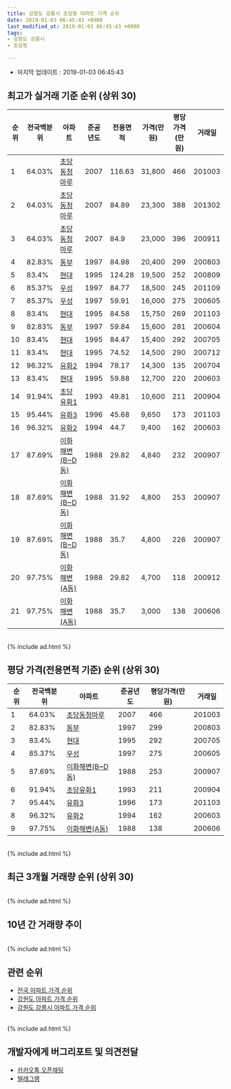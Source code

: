 ```yaml
---
title: 강원도 강릉시 초당동 아파트 가격 순위
date: 2019-01-03 06:45:43 +0900
last_modified_at: 2019-01-03 06:45:43 +0900
tags:
- 강원도 강릉시
- 초당동

---
```


* 마지막 업데이트 : 2019-01-03 06:45:43

## 최고가 실거래 기준 순위 (상위 30)


|순위|전국백분위|아파트|준공년도|전용면적|가격(만원)|평당가격(만원)|거래일|
|---|---|---|---|---|---|---|---|
|1|64.03%|[초당동청마루](https://search.naver.com/search.naver?query=%EA%B0%95%EC%9B%90%EB%8F%84+%EA%B0%95%EB%A6%89%EC%8B%9C+%EC%B4%88%EB%8B%B9%EB%8F%99+%EC%B4%88%EB%8B%B9%EB%8F%99%EC%B2%AD%EB%A7%88%EB%A3%A8)|2007|116.63|31,800|466|201003|
|2|64.03%|[초당동청마루](https://search.naver.com/search.naver?query=%EA%B0%95%EC%9B%90%EB%8F%84+%EA%B0%95%EB%A6%89%EC%8B%9C+%EC%B4%88%EB%8B%B9%EB%8F%99+%EC%B4%88%EB%8B%B9%EB%8F%99%EC%B2%AD%EB%A7%88%EB%A3%A8)|2007|84.89|23,300|388|201302|
|3|64.03%|[초당동청마루](https://search.naver.com/search.naver?query=%EA%B0%95%EC%9B%90%EB%8F%84+%EA%B0%95%EB%A6%89%EC%8B%9C+%EC%B4%88%EB%8B%B9%EB%8F%99+%EC%B4%88%EB%8B%B9%EB%8F%99%EC%B2%AD%EB%A7%88%EB%A3%A8)|2007|84.9|23,000|396|200911|
|4|82.83%|[동부](https://search.naver.com/search.naver?query=%EA%B0%95%EC%9B%90%EB%8F%84+%EA%B0%95%EB%A6%89%EC%8B%9C+%EC%B4%88%EB%8B%B9%EB%8F%99+%EB%8F%99%EB%B6%80)|1997|84.98|20,400|299|200803|
|5|83.4%|[현대](https://search.naver.com/search.naver?query=%EA%B0%95%EC%9B%90%EB%8F%84+%EA%B0%95%EB%A6%89%EC%8B%9C+%EC%B4%88%EB%8B%B9%EB%8F%99+%ED%98%84%EB%8C%80)|1995|124.28|19,500|252|200809|
|6|85.37%|[우성](https://search.naver.com/search.naver?query=%EA%B0%95%EC%9B%90%EB%8F%84+%EA%B0%95%EB%A6%89%EC%8B%9C+%EC%B4%88%EB%8B%B9%EB%8F%99+%EC%9A%B0%EC%84%B1)|1997|84.77|18,500|245|201109|
|7|85.37%|[우성](https://search.naver.com/search.naver?query=%EA%B0%95%EC%9B%90%EB%8F%84+%EA%B0%95%EB%A6%89%EC%8B%9C+%EC%B4%88%EB%8B%B9%EB%8F%99+%EC%9A%B0%EC%84%B1)|1997|59.91|16,000|275|200605|
|8|83.4%|[현대](https://search.naver.com/search.naver?query=%EA%B0%95%EC%9B%90%EB%8F%84+%EA%B0%95%EB%A6%89%EC%8B%9C+%EC%B4%88%EB%8B%B9%EB%8F%99+%ED%98%84%EB%8C%80)|1995|84.58|15,750|269|201103|
|9|82.83%|[동부](https://search.naver.com/search.naver?query=%EA%B0%95%EC%9B%90%EB%8F%84+%EA%B0%95%EB%A6%89%EC%8B%9C+%EC%B4%88%EB%8B%B9%EB%8F%99+%EB%8F%99%EB%B6%80)|1997|59.84|15,600|281|200604|
|10|83.4%|[현대](https://search.naver.com/search.naver?query=%EA%B0%95%EC%9B%90%EB%8F%84+%EA%B0%95%EB%A6%89%EC%8B%9C+%EC%B4%88%EB%8B%B9%EB%8F%99+%ED%98%84%EB%8C%80)|1995|84.47|15,400|292|200705|
|11|83.4%|[현대](https://search.naver.com/search.naver?query=%EA%B0%95%EC%9B%90%EB%8F%84+%EA%B0%95%EB%A6%89%EC%8B%9C+%EC%B4%88%EB%8B%B9%EB%8F%99+%ED%98%84%EB%8C%80)|1995|74.52|14,500|290|200712|
|12|96.32%|[유화2](https://search.naver.com/search.naver?query=%EA%B0%95%EC%9B%90%EB%8F%84+%EA%B0%95%EB%A6%89%EC%8B%9C+%EC%B4%88%EB%8B%B9%EB%8F%99+%EC%9C%A0%ED%99%942)|1994|78.17|14,300|135|200704|
|13|83.4%|[현대](https://search.naver.com/search.naver?query=%EA%B0%95%EC%9B%90%EB%8F%84+%EA%B0%95%EB%A6%89%EC%8B%9C+%EC%B4%88%EB%8B%B9%EB%8F%99+%ED%98%84%EB%8C%80)|1995|59.88|12,700|220|200603|
|14|91.94%|[초당유화1](https://search.naver.com/search.naver?query=%EA%B0%95%EC%9B%90%EB%8F%84+%EA%B0%95%EB%A6%89%EC%8B%9C+%EC%B4%88%EB%8B%B9%EB%8F%99+%EC%B4%88%EB%8B%B9%EC%9C%A0%ED%99%941)|1993|49.81|10,600|211|200904|
|15|95.44%|[유화3](https://search.naver.com/search.naver?query=%EA%B0%95%EC%9B%90%EB%8F%84+%EA%B0%95%EB%A6%89%EC%8B%9C+%EC%B4%88%EB%8B%B9%EB%8F%99+%EC%9C%A0%ED%99%943)|1996|45.68|9,650|173|201103|
|16|96.32%|[유화2](https://search.naver.com/search.naver?query=%EA%B0%95%EC%9B%90%EB%8F%84+%EA%B0%95%EB%A6%89%EC%8B%9C+%EC%B4%88%EB%8B%B9%EB%8F%99+%EC%9C%A0%ED%99%942)|1994|44.7|9,400|162|200603|
|17|87.69%|[이화해변(B~D동)](https://search.naver.com/search.naver?query=%EA%B0%95%EC%9B%90%EB%8F%84+%EA%B0%95%EB%A6%89%EC%8B%9C+%EC%B4%88%EB%8B%B9%EB%8F%99+%EC%9D%B4%ED%99%94%ED%95%B4%EB%B3%80%28B%7ED%EB%8F%99%29)|1988|29.82|4,840|232|200907|
|18|87.69%|[이화해변(B~D동)](https://search.naver.com/search.naver?query=%EA%B0%95%EC%9B%90%EB%8F%84+%EA%B0%95%EB%A6%89%EC%8B%9C+%EC%B4%88%EB%8B%B9%EB%8F%99+%EC%9D%B4%ED%99%94%ED%95%B4%EB%B3%80%28B%7ED%EB%8F%99%29)|1988|31.92|4,800|253|200907|
|19|87.69%|[이화해변(B~D동)](https://search.naver.com/search.naver?query=%EA%B0%95%EC%9B%90%EB%8F%84+%EA%B0%95%EB%A6%89%EC%8B%9C+%EC%B4%88%EB%8B%B9%EB%8F%99+%EC%9D%B4%ED%99%94%ED%95%B4%EB%B3%80%28B%7ED%EB%8F%99%29)|1988|35.7|4,800|226|200907|
|20|97.75%|[이화해변(A동)](https://search.naver.com/search.naver?query=%EA%B0%95%EC%9B%90%EB%8F%84+%EA%B0%95%EB%A6%89%EC%8B%9C+%EC%B4%88%EB%8B%B9%EB%8F%99+%EC%9D%B4%ED%99%94%ED%95%B4%EB%B3%80%28A%EB%8F%99%29)|1988|29.82|4,700|118|200912|
|21|97.75%|[이화해변(A동)](https://search.naver.com/search.naver?query=%EA%B0%95%EC%9B%90%EB%8F%84+%EA%B0%95%EB%A6%89%EC%8B%9C+%EC%B4%88%EB%8B%B9%EB%8F%99+%EC%9D%B4%ED%99%94%ED%95%B4%EB%B3%80%28A%EB%8F%99%29)|1988|35.7|3,000|138|200606|


<br>
{% include ad.html %}
<br>

## 평당 가격(전용면적 기준) 순위 (상위 30)


|순위|전국백분위|아파트|준공년도|평당가격(만원)|거래일|
|---|---|---|---|---|---|
|1|64.03%|[초당동청마루](https://search.naver.com/search.naver?query=%EA%B0%95%EC%9B%90%EB%8F%84+%EA%B0%95%EB%A6%89%EC%8B%9C+%EC%B4%88%EB%8B%B9%EB%8F%99+%EC%B4%88%EB%8B%B9%EB%8F%99%EC%B2%AD%EB%A7%88%EB%A3%A8)|2007|466|201003|
|2|82.83%|[동부](https://search.naver.com/search.naver?query=%EA%B0%95%EC%9B%90%EB%8F%84+%EA%B0%95%EB%A6%89%EC%8B%9C+%EC%B4%88%EB%8B%B9%EB%8F%99+%EB%8F%99%EB%B6%80)|1997|299|200803|
|3|83.4%|[현대](https://search.naver.com/search.naver?query=%EA%B0%95%EC%9B%90%EB%8F%84+%EA%B0%95%EB%A6%89%EC%8B%9C+%EC%B4%88%EB%8B%B9%EB%8F%99+%ED%98%84%EB%8C%80)|1995|292|200705|
|4|85.37%|[우성](https://search.naver.com/search.naver?query=%EA%B0%95%EC%9B%90%EB%8F%84+%EA%B0%95%EB%A6%89%EC%8B%9C+%EC%B4%88%EB%8B%B9%EB%8F%99+%EC%9A%B0%EC%84%B1)|1997|275|200605|
|5|87.69%|[이화해변(B~D동)](https://search.naver.com/search.naver?query=%EA%B0%95%EC%9B%90%EB%8F%84+%EA%B0%95%EB%A6%89%EC%8B%9C+%EC%B4%88%EB%8B%B9%EB%8F%99+%EC%9D%B4%ED%99%94%ED%95%B4%EB%B3%80%28B%7ED%EB%8F%99%29)|1988|253|200907|
|6|91.94%|[초당유화1](https://search.naver.com/search.naver?query=%EA%B0%95%EC%9B%90%EB%8F%84+%EA%B0%95%EB%A6%89%EC%8B%9C+%EC%B4%88%EB%8B%B9%EB%8F%99+%EC%B4%88%EB%8B%B9%EC%9C%A0%ED%99%941)|1993|211|200904|
|7|95.44%|[유화3](https://search.naver.com/search.naver?query=%EA%B0%95%EC%9B%90%EB%8F%84+%EA%B0%95%EB%A6%89%EC%8B%9C+%EC%B4%88%EB%8B%B9%EB%8F%99+%EC%9C%A0%ED%99%943)|1996|173|201103|
|8|96.32%|[유화2](https://search.naver.com/search.naver?query=%EA%B0%95%EC%9B%90%EB%8F%84+%EA%B0%95%EB%A6%89%EC%8B%9C+%EC%B4%88%EB%8B%B9%EB%8F%99+%EC%9C%A0%ED%99%942)|1994|162|200603|
|9|97.75%|[이화해변(A동)](https://search.naver.com/search.naver?query=%EA%B0%95%EC%9B%90%EB%8F%84+%EA%B0%95%EB%A6%89%EC%8B%9C+%EC%B4%88%EB%8B%B9%EB%8F%99+%EC%9D%B4%ED%99%94%ED%95%B4%EB%B3%80%28A%EB%8F%99%29)|1988|138|200606|


<br>
{% include ad.html %}
<br>

## 최근 3개월 거래량 순위 (상위 30)


<div style="width:100%;">
    <canvas id="deal_count_ranking" height="250"></canvas>
</div>


<script>
new Chart(document.getElementById("deal_count_ranking"), {
    type: 'horizontalBar',
    data: {
        labels: ['동부', '초당동청마루', '초당유화1', '현대', '이화해변(B~D동)'],
        datasets: [{
            label: '실거래 수',
            data: [3, 3, 2, 1, 1],
            borderColor: "rgba(255, 0, 128, 1)",
            backgroundColor: "rgba(255, 0, 128, 0.5)",
            fill: false,
        }]
    },
    options: {
        responsive: true,
        title: {
            display: true,
            text: '최근 3개월 거래량 순위'
        },
        tooltips: {
            mode: 'index',
            intersect: false,
            callbacks: {
                title: function(tooltipItems, data) {
                    return "실거래 수:";
                },
                label: function(tooltipItem, data) {
                    return data.labels[tooltipItem.index] + ": " + tooltipItem.xLabel;
                }
            }
        },
        hover: {
            mode: 'nearest',
            intersect: true
        },
        scales: {
            xAxes: [{
                display: true,
                scaleLabel: {
                    display: true,
                    labelString: '실거래 수'
                },
                ticks: {
                    suggestedMin: 0,
                }
            }],
            yAxes: [{
                display: true,
                ticks: {
                    autoSkip: false,
                    callback: function(value, index, values) {
                        if (value.length > 15)
                            return value.substr(0, 13) + "...";
                        else
                            return value;
                    }
                },
                scaleLabel: {
                    display: false,
                }
            }]
        }
    }
});

</script>


<br>
{% include ad.html %}
<br>

## 10년 간 거래량 추이


<div style="width:100%;">
    <canvas id="deal_progress" height="250"></canvas>
</div>

<script>
new Chart(document.getElementById("deal_progress"), {
    type: 'line',
    data: {
        labels: ['200901','200902','200903','200904','200905','200906','200907','200908','200909','200910','200911','200912','201001','201002','201003','201004','201005','201006','201007','201008','201009','201010','201011','201012','201101','201102','201103','201104','201105','201106','201107','201108','201109','201110','201111','201112','201201','201202','201203','201204','201205','201206','201207','201208','201209','201210','201211','201212','201301','201302','201303','201304','201305','201306','201307','201308','201309','201310','201311','201312','201401','201402','201403','201404','201405','201406','201407','201408','201409','201410','201411','201412','201501','201502','201503','201504','201505','201506','201507','201508','201509','201510','201511','201512','201601','201602','201603','201604','201605','201606','201607','201608','201609','201610','201611','201612','201701','201702','201703','201704','201705','201706','201707','201708','201709','201710','201711','201712','201801','201802','201803','201804','201805','201806','201807','201808','201809','201810','201811','201812','201901'],
        datasets: [{
            label: '실거래 수',
            pointRadius: 1,
            data: [8, 9, 5, 12, 4, 2, 22, 15, 18, 0, 5, 7, 11, 9, 8, 11, 4, 4, 9, 8, 4, 10, 15, 6, 18, 16, 23, 22, 6, 13, 9, 13, 12, 13, 5, 10, 10, 8, 13, 12, 11, 16, 8, 8, 10, 9, 8, 6, 8, 14, 10, 9, 13, 11, 8, 17, 3, 8, 9, 11, 7, 7, 13, 12, 7, 8, 9, 9, 11, 12, 15, 17, 15, 26, 14, 21, 11, 8, 10, 7, 13, 17, 14, 11, 20, 8, 24, 20, 13, 14, 17, 17, 8, 25, 13, 12, 13, 11, 24, 15, 13, 33, 19, 19, 15, 6, 15, 14, 10, 7, 20, 8, 9, 8, 4, 9, 6, 8, 6, 4, 0],
            borderColor: "rgba(255, 201, 14, 1)",
            backgroundColor: "rgba(255, 201, 14, 0.5)",
            fill: true,
        }]
    },
    options: {
        responsive: true,
        title: {
            display: true,
            text: '10년간 거래량 추이'
        },
        tooltips: {
            mode: 'index',
            intersect: false,
        },
        hover: {
            mode: 'nearest',
            intersect: true
        },
        scales: {
            xAxes: [{
                display: true,
                scaleLabel: {
                    display: true,
                    labelString: '년/월'
                }
            }],
            yAxes: [{
                display: true,
                ticks: {
                    suggestedMin: 0,
                },
                scaleLabel: {
                    display: true,
                    labelString: '실거래 수'
                }
            }]
        }
    }
});

</script>


<br>
{% include ad.html %}
<br>

## 관련 순위

- [전국 아파트 가격 순위](https://inasie.github.io/apt-ranking/전국)
- [강원도 아파트 가격 순위](https://inasie.github.io/apt-ranking/강원도)
- [강원도 강릉시 아파트 가격 순위](https://inasie.github.io/apt-ranking/강원도-강릉시)


<br>
{% include ad.html %}
<br>

## 개발자에게 버그리포트 및 의견전달

- [카카오톡 오픈채팅](https://open.kakao.com/o/gLJUAP4)
- [텔레그램](https://t.me/inasie)

